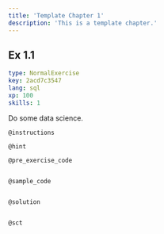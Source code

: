 ```yaml
---
title: 'Template Chapter 1'
description: 'This is a template chapter.'
---
```


## Ex 1.1

```yaml
type: NormalExercise
key: 2acd7c3547
lang: sql
xp: 100
skills: 1
```

Do some data science.

`@instructions`


`@hint`


`@pre_exercise_code`
```{python}

```

`@sample_code`
```{sql}

```

`@solution`
```{sql}

```

`@sct`
```{python}

```
